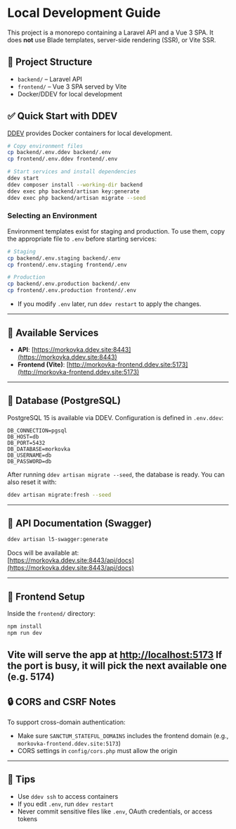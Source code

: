 # Local Development Guide

This project is a monorepo containing a Laravel API and a Vue 3 SPA. It does **not** use Blade templates, server-side rendering (SSR), or Vite SSR.

## 📁 Project Structure

- `backend/` – Laravel API
- `frontend/` – Vue 3 SPA served by Vite
- Docker/DDEV for local development

## ✅ Quick Start with DDEV

[DDEV](https://ddev.readthedocs.io/) provides Docker containers for local development.

```bash
# Copy environment files
cp backend/.env.ddev backend/.env
cp frontend/.env.ddev frontend/.env

# Start services and install dependencies
ddev start
ddev composer install --working-dir backend
ddev exec php backend/artisan key:generate
ddev exec php backend/artisan migrate --seed
```

### Selecting an Environment

Environment templates exist for staging and production. To use them, copy the
appropriate file to `.env` before starting services:

```bash
# Staging
cp backend/.env.staging backend/.env
cp frontend/.env.staging frontend/.env

# Production
cp backend/.env.production backend/.env
cp frontend/.env.production frontend/.env
```

- If you modify `.env` later, run `ddev restart` to apply the changes.

---

## 🔗 Available Services

- **API**: [https://morkovka.ddev.site:8443](https://morkovka.ddev.site:8443)
- **Frontend (Vite)**: [http://morkovka-frontend.ddev.site:5173](http://morkovka-frontend.ddev.site:5173)

---

## 🐘 Database (PostgreSQL)

PostgreSQL 15 is available via DDEV. Configuration is defined in `.env.ddev`:

```env
DB_CONNECTION=pgsql
DB_HOST=db
DB_PORT=5432
DB_DATABASE=morkovka
DB_USERNAME=db
DB_PASSWORD=db
```

After running `ddev artisan migrate --seed`, the database is ready. You can also reset it with:

```bash
ddev artisan migrate:fresh --seed
```


---

## 📘 API Documentation (Swagger)

```bash
ddev artisan l5-swagger:generate
```

Docs will be available at:  
[https://morkovka.ddev.site:8443/api/docs](https://morkovka.ddev.site:8443/api/docs)

---

## 🎨 Frontend Setup

Inside the `frontend/` directory:

```bash
npm install
npm run dev
```

Vite will serve the app at [http://localhost:5173](http://localhost:5173)
If the port is busy, it will pick the next available one (e.g. 5174)
---

## 🔒 CORS and CSRF Notes

To support cross-domain authentication:

- Make sure `SANCTUM_STATEFUL_DOMAINS` includes the frontend domain (e.g., `morkovka-frontend.ddev.site:5173`)
- CORS settings in `config/cors.php` must allow the origin

---

## 🧠 Tips

- Use `ddev ssh` to access containers
- If you edit `.env`, run `ddev restart`
- Never commit sensitive files like `.env`, OAuth credentials, or access tokens
